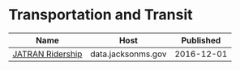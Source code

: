 # Transportation and Transit

Name | Host | Published
---- | ---- | ---------
[JATRAN Ridership](../datasets/7aht-3yba.md) | data.jacksonms.gov | 2016-12-01

